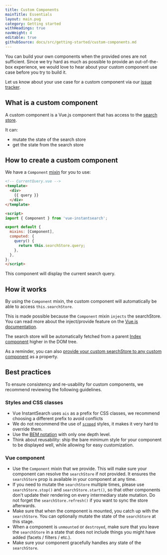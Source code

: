 ```yaml
---
title: Custom Components
mainTitle: Essentials
layout: main.pug
category: Getting started
withHeadings: true
navWeight: 4
editable: true
githubSource: docs/src/getting-started/custom-components.md
---
```


You can build your own components when the provided ones are not sufficient. Since we try
hard as much as possible to provide an out-of-the-box experience, we would love to hear
about your custom component use case before you try to build it.

Let us know about your use case for a custom component via our [issue tracker](https://github.com/algolia/vue-instantsearch/issues).

## What is a custom component

A custom component is a Vue.js component that has access to the [search store](getting-started/search-store.html).

It can:

- mutate the state of the search store
- get the state from the search store

## How to create a custom component

We have a `Component` [mixin](https://vuejs.org/v2/guide/mixins.html) for you to use:

```html
<!-- CurrentQuery.vue -->
<template>
  <div>
    {{ query }}
  </div>
</template>

<script>
import { Component } from 'vue-instantsearch';

export default {
  mixins: [Component],
  computed: {
    query() {
      return this.searchStore.query;
    },
  },
};
</script>
```

This component will display the current search query.

## How it works

By using the `Component` mixin, the custom component will automatically be able to access `this.searchStore`.

This is made possible because the `Component` mixin `injects` the searchStore.
You can read more about the inject/provide feature on the [Vue.js documentation](https://vuejs.org/v2/api/#provide-inject).

The search store will be automatically fetched from a parent [Index component](components/index.html) higher in the DOM tree.

As a reminder, you can also [provide your custom searchStore to any custom component](getting-started/search-store.html#manually-inject-the-search-store-into-components) as a property.

## Best practices

To ensure consistency and re-usability for custom components, we recommend reviewing the following guidelines.

### Styles and CSS classes

* Vue InstantSearch uses `ais` as a prefix for CSS classes, we recommend choosing a different prefix to avoid conflicts
* We do not recommend the use of [`scoped`](https://vue-loader.vuejs.org/en/features/scoped-css.html) styles, it makes it very hard to override them.
* Use the [BEM notation](http://getbem.com/introduction/) with only one depth level.
* Think about reusability: ship the bare minimum style for your component to be displayed well, while allowing for easy customization.

### Vue component

* Use the `Component` mixin that we provide. This will make sure your component can resolve the `searchStore` if not provided. It ensures the `searchStore` prop is available in your component at any time.
* If you need to mutate the `searchStore` multiple times, please use `searchStore.stop()` and `searchStore.start()`, so that other components don't update their rendering on every intermediary state mutation. Do not forget the `searchStore.refresh()` if you want to sync the store afterwards.
* Make sure that when the component is mounted, you catch up with the `searchStore`. You can optionally mutate the state of the `searchStore` at this stage.
* When a component is `unmounted` or `destroyed`, make sure that you leave the `searchStore` in a state that does not include things you might have added (facets / filters / etc.).
* Make sure your component gracefully handles any state of the `searchStore`.
